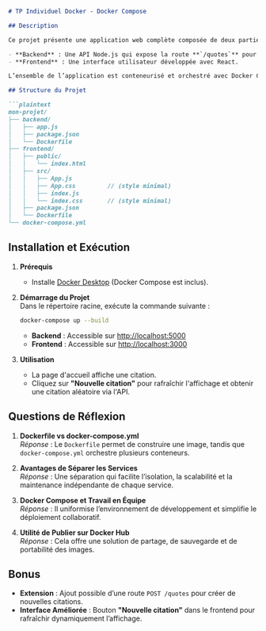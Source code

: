 ```markdown
# TP Individuel Docker - Docker Compose

## Description

Ce projet présente une application web complète composée de deux parties :

- **Backend** : Une API Node.js qui expose la route **`/quotes`** pour renvoyer aléatoirement l'une des trois citations prédéfinies.
- **Frontend** : Une interface utilisateur développée avec React.

L’ensemble de l’application est conteneurisé et orchestré avec Docker Compose.

## Structure du Projet

```plaintext
mon-projet/
├── backend/
│   ├── app.js
│   ├── package.json
│   └── Dockerfile
├── frontend/
│   ├── public/
│   │   └── index.html
│   ├── src/
│   │   ├── App.js
│   │   ├── App.css         // (style minimal)
│   │   ├── index.js
│   │   └── index.css       // (style minimal)
│   ├── package.json
│   └── Dockerfile
└── docker-compose.yml
```

## Installation et Exécution

1. **Prérequis**  
   - Installe [Docker Desktop](https://www.docker.com/products/docker-desktop) (Docker Compose est inclus).

2. **Démarrage du Projet**  
   Dans le répertoire racine, exécute la commande suivante :

   ```bash
   docker-compose up --build
   ```

   - **Backend** : Accessible sur [http://localhost:5000](http://localhost:5000)
   - **Frontend** : Accessible sur [http://localhost:3000](http://localhost:3000)

3. **Utilisation**  
   - La page d'accueil affiche une citation.
   - Cliquez sur **"Nouvelle citation"** pour rafraîchir l'affichage et obtenir une citation aléatoire via l'API.

## Questions de Réflexion

1. **Dockerfile vs docker-compose.yml**  
   *Réponse* : Le `Dockerfile` permet de construire une image, tandis que `docker-compose.yml` orchestre plusieurs conteneurs.

2. **Avantages de Séparer les Services**  
   *Réponse* : Une séparation qui facilite l’isolation, la scalabilité et la maintenance indépendante de chaque service.

3. **Docker Compose et Travail en Équipe**  
   *Réponse* : Il uniformise l’environnement de développement et simplifie le déploiement collaboratif.

4. **Utilité de Publier sur Docker Hub**  
   *Réponse* : Cela offre une solution de partage, de sauvegarde et de portabilité des images.

## Bonus

- **Extension** : Ajout possible d’une route `POST /quotes` pour créer de nouvelles citations.
- **Interface Améliorée** : Bouton **"Nouvelle citation"** dans le frontend pour rafraîchir dynamiquement l’affichage.

```
